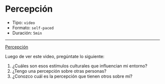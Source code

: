 # Percepción

* Tipo: `video`
* Formato: `self-paced`
* Duración: `5min`

***
[Percepción](https://vimeo.com/368066649)

Luego de ver este video, pregúntate lo siguiente:
1. ¿Cuáles son esos estímulos culturales que influencian mi entorno?
2. ¿Tengo una percepción sobre otras personas?
3. ¿Conozco cuál es la percepción que tienen otros sobre mí?
